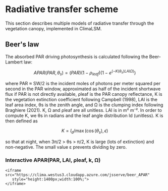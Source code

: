 # Radiative transfer scheme
This section describes multiple models of radiative transfer 
through the vegetation canopy, implemented in ClimaLSM. 

## Beer's law
The absorbed PAR driving photosynthesis is calculated following the Beer-
Lambert law:

```math
APAR(PAR, \theta_s) = (PAR)(1 - \rho_{leaf})(1 - e^{(-K(\theta_s) LAI  \Omega)})
```

where PAR ≈ SW/2 is the incident moles of photons per meter squared per
second in the PAR window, approximated as half of the incident shortwave flux
if PAR is not directly available, ρleaf is the PAR canopy reflectance, K is the
vegetation extinction coefficient following Campbell (1998), LAI is the leaf area
index, θs is the zenith angle, and Ω is the clumping index following Braghiere
(2021). K, Ω and ρleaf are all unitless. LAI is in m² m⁻².
In order to compute K, we θs in radians and the leaf angle distribution ld
(unitless). K is then defined as

```math
K = l_d/\max{(\cos{(\theta_s)}, \epsilon)}
```

so that at night, when 3π/2 > θs > π/2, K is large (lots of extinction) and
non-negative. The small value ε prevents dividing by zero.

### Interactive APAR(PAR, LAI, ρleaf, k, Ω)

```@raw html
<iframe src="https://clima.westus3.cloudapp.azure.com/jsserve/beer_APAR"
   style="height:1400px;width:100%;">
</iframe>
```

